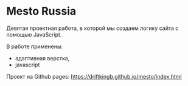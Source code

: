 # Mesto Russia

Девятая проектная работа, в которой мы создаем логику сайта с помощью JavaScript.

В работе применены:

* адаптивная верстка,
* javascript


Проект на Github pages: <https://driftkingb.github.io/mesto/index.html>
